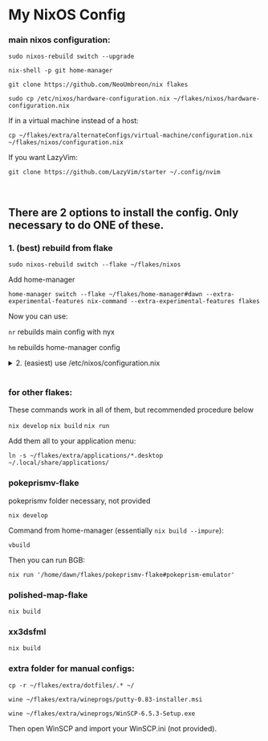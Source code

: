 # My NixOS Config

### main nixos configuration:

```
sudo nixos-rebuild switch --upgrade
```

```
nix-shell -p git home-manager
```

```
git clone https://github.com/NeoUmbreon/nix flakes
```

```
sudo cp /etc/nixos/hardware-configuration.nix ~/flakes/nixos/hardware-configuration.nix
```

If in a virtual machine instead of a host:

```
cp ~/flakes/extra/alternateConfigs/virtual-machine/configuration.nix ~/flakes/nixos/configuration.nix 
```

If you want LazyVim:

```
git clone https://github.com/LazyVim/starter ~/.config/nvim
```

<br/>

## There are 2 options to install the config. Only necessary to do ONE of these.

### 1. (best) rebuild from flake
```
sudo nixos-rebuild switch --flake ~/flakes/nixos
```

Add home-manager

```
home-manager switch --flake ~/flakes/home-manager#dawn --extra-experimental-features nix-command --extra-experimental-features flakes
```

Now you can use:

`nr` rebuilds main config with nyx

`hm` rebuilds home-manager config

<details>
<summary>
2. (easiest) use /etc/nixos/configuration.nix
</summary>

```
sudo cp /etc/nixos/configuration.nix /etc/nixos/configuration.nix.bak && sudo rm /etc/nixos/configuration.nix

sudo ln -s ~/flakes/nixos/configuration.nix /etc/nixos/configuration.nix

sudo nixos-rebuild switch
```

Add home-manager if you want after:

```
home-manager switch --flake ~/flakes/home-manager#dawn --extra-experimental-features nix-command --extra-experimental-features flakes
```

</details>

<br/>

### for other flakes:
These commands work in all of them, but recommended procedure below

`nix develop`
`nix build`
`nix run`

Add them all to your application menu:

```
ln -s ~/flakes/extra/applications/*.desktop ~/.local/share/applications/
```

### pokeprismv-flake
pokeprismv folder necessary, not provided

```
nix develop
```

Command from home-manager (essentially `nix build --impure`):
```
vbuild
```

Then you can run BGB:
```
nix run '/home/dawn/flakes/pokeprismv-flake#pokeprism-emulator'
```

### polished-map-flake
```
nix build
```

### xx3dsfml
```
nix build
```

### extra folder for manual configs:
```
cp -r ~/flakes/extra/dotfiles/.* ~/
```

```
wine ~/flakes/extra/wineprogs/putty-0.83-installer.msi
```

```
wine ~/flakes/extra/wineprogs/WinSCP-6.5.3-Setup.exe
```

Then open WinSCP and import your WinSCP.ini (not provided).
